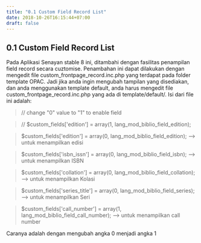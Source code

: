 ```yaml
---
title: "0.1 Custom Field Record List"
date: 2018-10-26T16:15:44+07:00
draft: false
---
```


## 0.1 Custom Field Record List

Pada Aplikasi Senayan stable 8 ini, ditambahi dengan fasilitas penampilan field record secara cuztomise. Penambahan ini dapat dilakukan dengan mengedit file custom\_frontpage\_record.inc.php yang terdapat pada folder template OPAC. Jadi jika anda ingin mengubah tampilan yang disediakan, dan anda menggunakan template default, anda harus mengedit file custom\_frontpage\_record.inc.php yang ada di template/default/. Isi dari file ini adalah:

> // change "0" value to "1" to enable field

> // $custom\_fields\['edition'\] = array\(1, lang\_mod\_biblio\_field\_edition\);

> $custom\_fields\['edition'\] = array\(0, lang\_mod\_biblio\_field\_edition\); --&gt; untuk menampilkan edisi

> $custom\_fields\['isbn\_issn'\] = array\(0, lang\_mod\_biblio\_field\_isbn\); --&gt; untuk menampilkan ISBN

> $custom\_fields\['collation'\] = array\(0, lang\_mod\_biblio\_field\_collation\); --&gt; untuk menampilkan Kolasi

> $custom\_fields\['series\_title'\] = array\(0, lang\_mod\_biblio\_field\_series\); --&gt; untuk menampilkan Seri

> $custom\_fields\['call\_number'\] = array\(1, lang\_mod\_biblio\_field\_call\_number\); --&gt; untuk menampilkan call number 

Caranya adalah dengan mengubah angka 0 menjadi angka 1